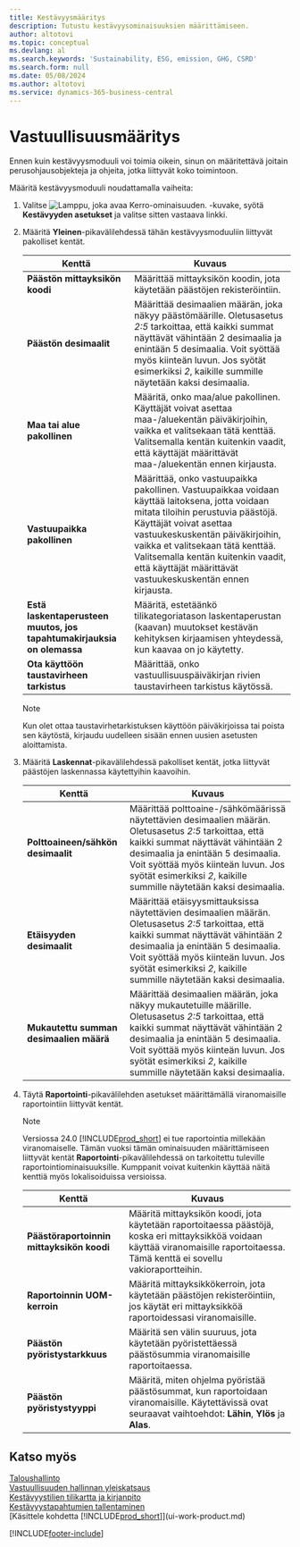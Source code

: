 ```yaml
---
title: Kestävyysmääritys
description: Tutustu kestävyysominaisuuksien määrittämiseen.
author: altotovi
ms.topic: conceptual
ms.devlang: al
ms.search.keywords: 'Sustainability, ESG, emission, GHG, CSRD'
ms.search.form: null
ms.date: 05/08/2024
ms.author: altotovi
ms.service: dynamics-365-business-central
---
```


# Vastuullisuusmääritys

Ennen kuin kestävyysmoduuli voi toimia oikein, sinun on määritettävä joitain perusohjausobjekteja ja ohjeita, jotka liittyvät koko toimintoon.

Määritä kestävyysmoduuli noudattamalla vaiheita:

1. Valitse ![Lamppu, joka avaa Kerro-ominaisuuden.](media/ui-search/search_small.png "Kerro, mitä haluat tehdä") -kuvake, syötä **Kestävyyden asetukset** ja valitse sitten vastaava linkki.
2. Määritä **Yleinen**-pikavälilehdessä tähän kestävyysmoduuliin liittyvät pakolliset kentät.

    | Kenttä | Kuvaus |
    |-------|-------------|
    | **Päästön mittayksikön koodi** | Määrittää mittayksikön koodin, jota käytetään päästöjen rekisteröintiin. |
    | **Päästön desimaalit** | Määrittää desimaalien määrän, joka näkyy päästömäärille. Oletusasetus *2:5* tarkoittaa, että kaikki summat näyttävät vähintään 2 desimaalia ja enintään 5 desimaalia. Voit syöttää myös kiinteän luvun. Jos syötät esimerkiksi *2*, kaikille summille näytetään kaksi desimaalia. |
    | **Maa tai alue pakollinen** | Määritä, onko maa/alue pakollinen. Käyttäjät voivat asettaa maa-/aluekentän päiväkirjoihin, vaikka et valitsekaan tätä kenttää. Valitsemalla kentän kuitenkin vaadit, että käyttäjät määrittävät maa-/aluekentän ennen kirjausta. |
    | **Vastuupaikka pakollinen** | Määrittää, onko vastuupaikka pakollinen. Vastuupaikkaa voidaan käyttää laitoksena, jotta voidaan mitata tiloihin perustuvia päästöjä. Käyttäjät voivat asettaa vastuukeskuskentän päiväkirjoihin, vaikka et valitsekaan tätä kenttää. Valitsemalla kentän kuitenkin vaadit, että käyttäjät määrittävät vastuukeskuskentän ennen kirjausta. |
    | **Estä laskentaperusteen muutos, jos tapahtumakirjauksia on olemassa** | Määritä, estetäänkö tilikategoriatason laskentaperustan (kaavan) muutokset kestävän kehityksen kirjaamisen yhteydessä, kun kaavaa on jo käytetty. |
    | **Ota käyttöön taustavirheen tarkistus** | Määrittää, onko vastuullisuuspäiväkirjan rivien taustavirheen tarkistus käytössä. |

    > [!NOTE]
    > Kun olet ottaa taustavirhetarkistuksen käyttöön päiväkirjoissa tai poista sen käytöstä, kirjaudu uudelleen sisään ennen uusien asetusten aloittamista.

3. Määritä **Laskennat**-pikavälilehdessä pakolliset kentät, jotka liittyvät päästöjen laskennassa käytettyihin kaavoihin.

    | Kenttä | Kuvaus |
    |-------|-------------|
    | **Polttoaineen/sähkön desimaalit** | Määrittää polttoaine-/sähkömäärissä näytettävien desimaalien määrän. Oletusasetus *2:5* tarkoittaa, että kaikki summat näyttävät vähintään 2 desimaalia ja enintään 5 desimaalia. Voit syöttää myös kiinteän luvun. Jos syötät esimerkiksi *2*, kaikille summille näytetään kaksi desimaalia. |
    | **Etäisyyden desimaalit** | Määrittää etäisyysmittauksissa näytettävien desimaalien määrän. Oletusasetus *2:5* tarkoittaa, että kaikki summat näyttävät vähintään 2 desimaalia ja enintään 5 desimaalia. Voit syöttää myös kiinteän luvun. Jos syötät esimerkiksi *2*, kaikille summille näytetään kaksi desimaalia. |
    | **Mukautettu summan desimaalien määrä** | Määrittää desimaalien määrän, joka näkyy mukautetuille määrille. Oletusasetus *2:5* tarkoittaa, että kaikki summat näyttävät vähintään 2 desimaalia ja enintään 5 desimaalia. Voit syöttää myös kiinteän luvun. Jos syötät esimerkiksi *2*, kaikille summille näytetään kaksi desimaalia. |

4. Täytä **Raportointi**-pikavälilehden asetukset määrittämällä viranomaisille raportointiin liittyvät kentät.

    > [!NOTE]
    > Versiossa 24.0 [!INCLUDE[prod_short](includes/prod_short.md)] ei tue raportointia millekään viranomaiselle. Tämän vuoksi tämän ominaisuuden määrittämiseen liittyvät kentät **Raportointi**-pikavälilehdessä on tarkoitettu tuleville raportointiominaisuuksille. Kumppanit voivat kuitenkin käyttää näitä kenttiä myös lokalisoiduissa versioissa.

    | Kenttä | Kuvaus |
    |-------|-------------|
    | **Päästöraportoinnin mittayksikön koodi** | Määritä mittayksikön koodi, jota käytetään raportoitaessa päästöjä, koska eri mittayksikköä voidaan käyttää viranomaisille raportoitaessa. Tämä kenttä ei sovellu vakioraportteihin. |
    | **Raportoinnin UOM-kerroin** | Määritä mittayksikkökerroin, jota käytetään päästöjen rekisteröintiin, jos käytät eri mittayksikköä raportoidessasi viranomaisille. |
    | **Päästön pyöristystarkkuus** | Määritä sen välin suuruus, jota käytetään pyöristettäessä päästösummia viranomaisille raportoitaessa. |
    | **Päästön pyöristystyyppi** | Määritä, miten ohjelma pyöristää päästösummat, kun raportoidaan viranomaisille. Käytettävissä ovat seuraavat vaihtoehdot: **Lähin**, **Ylös** ja **Alas**. |

## Katso myös

[Taloushallinto](finance.md)  
[Vastuullisuuden hallinnan yleiskatsaus](finance-manage-sustainability.md)  
[Kestävyystilien tilikartta ja kirjanpito](finance-sustainability-accounts-ledger.md)  
[Kestävyystapahtumien tallentaminen](finance-sustainability-journal.md)  
[Käsittele kohdetta [!INCLUDE[prod_short](includes/prod_short.md)]](ui-work-product.md)  

[!INCLUDE[footer-include](includes/footer-banner.md)]
